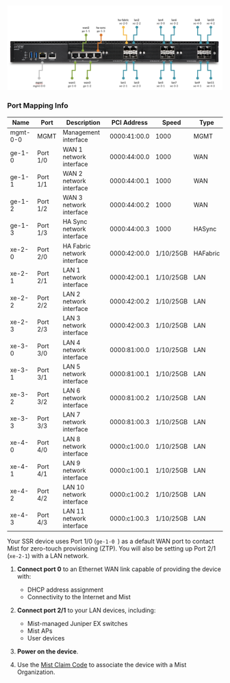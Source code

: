 
<!--- SSR 1500 Hardware ---->

![Device Connections](/img/hdwr_ssr1500_faceplate.png)

### Port Mapping Info

| Name | Port | Description | PCI Address | Speed | Type |
| --- | --- | --- | --- | --- | --- |
| mgmt-0-0 | MGMT | Management interface | 0000:41:00.0 | 1000 | MGMT |
| ge-1-0 | Port 1/0 | WAN 1 network interface | 0000:44:00.0 | 1000 | WAN |
| ge-1-1 | Port 1/1 | WAN 2 network interface | 0000:44:00.1 | 1000 | WAN |
| ge-1-2 | Port 1/2 | WAN 3 network interface | 0000:44:00.2 | 1000 | WAN |
| ge-1-3 | Port 1/3 | HA Sync network interface | 0000:44:00.3 | 1000 | HASync |
| xe-2-0 | Port 2/0 | HA Fabric network interface | 0000:42:00.0 | 1/10/25GB | HAFabric |
| xe-2-1 | Port 2/1 | LAN 1 network interface | 0000:42:00.1 | 1/10/25GB | LAN |
| xe-2-2 | Port 2/2 | LAN 2 network interface | 0000:42:00.2 | 1/10/25GB | LAN |
| xe-2-3 | Port 2/3 | LAN 3 network interface | 0000:42:00.3 | 1/10/25GB | LAN |
| xe-3-0 | Port 3/0 | LAN 4 network interface | 0000:81:00.0 | 1/10/25GB | LAN |
| xe-3-1 | Port 3/1 | LAN 5 network interface | 0000:81:00.1 | 1/10/25GB | LAN |
| xe-3-2 | Port 3/2 | LAN 6 network interface | 0000:81:00.2 | 1/10/25GB | LAN |
| xe-3-3 | Port 3/3 | LAN 7 network interface | 0000:81:00.3 | 1/10/25GB | LAN |
| xe-4-0 | Port 4/0 | LAN 8 network interface | 0000:c1:00.0 | 1/10/25GB | LAN |
| xe-4-1 | Port 4/1 | LAN 9 network interface | 0000:c1:00.1 | 1/10/25GB | LAN |
| xe-4-2 | Port 4/2 | LAN 10 network interface | 0000:c1:00.2 | 1/10/25GB | LAN |
| xe-4-3 | Port 4/3 | LAN 11 network interface | 0000:c1:00.3 | 1/10/25GB | LAN |

Your SSR device uses Port 1/0 (`ge-1-0 `) as a default WAN port to contact Mist for zero-touch provisioning (ZTP). You will also be setting up Port 2/1 (`xe-2-1`) with a LAN network.

1. **Connect port 0** to an Ethernet WAN link capable of providing the device with:
    * DHCP address assignment
    * Connectivity to the Internet and Mist

2. **Connect port 2/1** to your LAN devices, including:
    * Mist-managed Juniper EX switches
    * Mist APs
    * User devices

3. **Power on the device**.

4. Use the [Mist Claim Code](wan_assurance_ssr120_quickstart.md#claim-your-device) to associate the device with a Mist Organization. 